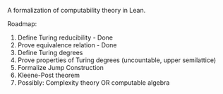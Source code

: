A formalization of computability theory in Lean. 

Roadmap:
1. Define Turing reducibility - Done
2. Prove equivalence relation - Done
3. Define Turing degrees
4. Prove properties of Turing degrees (uncountable, upper semilattice)
5. Formalize Jump Construction
6. Kleene-Post theorem
7. Possibly: Complexity theory OR computable algebra

